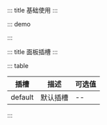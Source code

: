 ::: title 基础使用
:::

::: demo

<template>
  <lay-panel><div style="padding: 30px;">面板</div></lay-panel>
</template>

<script>
import { ref } from 'vue'

export default {
  setup() {

    return {
    }
  }
}
</script>

:::

::: title 面板插槽
:::

::: table

| 插槽    | 描述     | 可选值 |
| ------- | -------- | ------ |
| default | 默认插槽 | --     |

:::